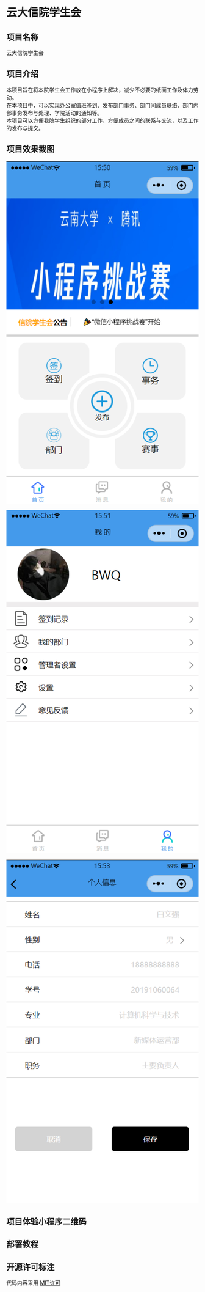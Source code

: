 # 云大信院学生会

## 项目名称

云大信院学生会

## 项目介绍

本项目旨在将本院学生会工作放在小程序上解决，减少不必要的纸面工作及体力劳动。\
在本项目中，可以实现办公室值班签到、发布部门事务、部门间成员联络、部门内部事务发布与处理、学院活动的通知等。\
本项目可以方便我院学生组织的部分工作，方便成员之间的联系与交流，以及工作的发布与提交。

## 项目效果截图

![项目截图](图片\项目截图.png)

![项目截图2](图片\项目截图2.png)

![项目截图3](图片\项目截图3.png)

## 项目体验小程序二维码



## 部署教程



## 开源许可标注

代码内容采用 [MIT许可](https://opensource.org/licenses/MIT)